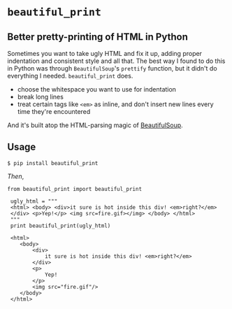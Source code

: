 # `beautiful_print`

## Better pretty-printing of HTML in Python

Sometimes you want to take ugly HTML and fix it up, adding proper indentation and consistent style and all that. The best way I found to do this in Python was through `BeautifulSoup`'s `prettify` function, but it didn't do everything I needed. `beautiful_print` does.

 - choose the whitespace you want to use for indentation
 - break long lines
 - treat certain tags like `<em>` as inline, and don't insert new lines every time they're encountered

And it's built atop the HTML-parsing magic of [BeautifulSoup](http://www.crummy.com/software/BeautifulSoup/).

## Usage

    $ pip install beautiful_print

_Then_,

    from beautiful_print import beautiful_print
	 
	 ugly_html = """
	 <html> <body> <div>it sure is hot inside this div! <em>right?</em>
	 </div> <p>Yep!</p> <img src=fire.gif></img> </body> </html>
	 """
	 print beautiful_print(ugly_html)
	 
	 <html>
	 	<body>
	 		<div>
	 			it sure is hot inside this div! <em>right?</em>
	 		</div>
	 		<p>
	 			Yep!
	 		</p>
	 		<img src="fire.gif"/>
	 	</body>
	 </html>
